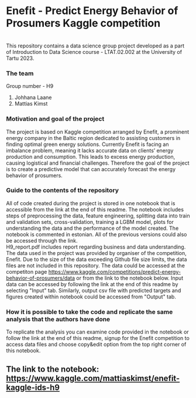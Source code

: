 # Enefit - Predict Energy Behavior of Prosumers Kaggle competition
<br>
This repository contains a data science group project developed as a part of Introduction to Data Science course - LTAT.02.002 at the University of Tartu 2023.

### The team
Group number - H9
<br>
1. Johhana Laane
2. Mattias Kimst

### Motivation and goal of the project
The project is based on Kaggle competition arranged by Enefit, a prominent energy company in the Baltic region dedicated to assisting customers in finding optimal green energy solutions. Currently Enefit is facing an imbalance problem, meaning it lacks accurate data on clients’ energy production and consumption. This leads to excess energy production, causing logistical and financial challenges. Therefore the goal of the project is to create a predictive model that can accurately forecast the energy behavior of prosumers. 

### Guide to the contents of the repository
All of code created during the project is stored in one notebook that is accessible from the link at the end of this readme. The notebook includes steps of preprocessing the data, feature engineering, splitting data into train and validation sets, cross-validation, training a LGBM model, plots for understanding the data and the performance of the model created. The notebook is commented in estonian. All of the previous versions could also be accessed through the link.
<br>
H9_report.pdf includes report regarding business and data understanding.
<br>
The data used in the project was provided by organiser of the competition, Enefit. Due to the size of the data exceeding Github file size limits, the data files are not included in this repository. The data could be accessed at the competiton page https://www.kaggle.com/competitions/predict-energy-behavior-of-prosumers/data or from the link to the notebook below. Input data can be accessed by following the link at the end of this readme by selecting "Input" tab. Similarly, output csv file with predicted targets and figures created within notebook could be accessed from "Output" tab.


### How it is possible to take the code and replicate the same analysis that the authors have done
To replicate the analysis you can examine code provided in the notebook or follow the link at the end of this readme, signup for the Enefit competition to access data files and choose copy&edit option from the top right corner of this notebook.
## The link to the notebook: https://www.kaggle.com/mattiaskimst/enefit-kaggle-ids-h9




